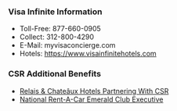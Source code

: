### Visa Infinite Information ###

* Toll-Free: 877-660-0905
* Collect: 312-800-4290
* E-Mail: myvisaconcierge.com
* Hotels: https://www.visainfinitehotels.com

### CSR Additional Benefits ###

* [Relais & Chateâux Hotels Partnering With CSR](http://static.relaischateaux.com/data/model/partenaires/preferred_partner_program_list_of_participating_properties_06_01_2017.pdf)
* [National Rent-A-Car Emerald Club Executive](https://www.nationalcar.com/en_US/car-rental/partners/partner-details/affinity/5030849-visa-infinite.html?chasewebview=false)
